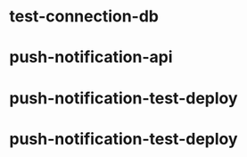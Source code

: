 # test-connection-db
# push-notification-api
# push-notification-test-deploy
# push-notification-test-deploy
